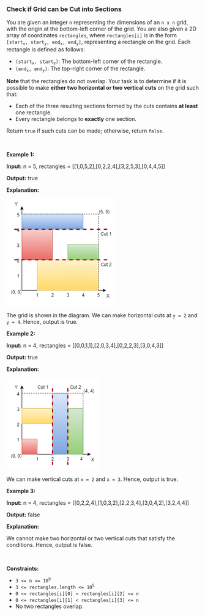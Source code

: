 
<h3>Check if Grid can be Cut into Sections</h3>
<div><p>You are given an integer <code>n</code> representing the dimensions of an <code>n x n</code> grid, with the origin at the bottom-left corner of the grid. You are also given a 2D array of coordinates <code>rectangles</code>, where <code>rectangles[i]</code> is in the form <code>[start<sub>x</sub>, start<sub>y</sub>, end<sub>x</sub>, end<sub>y</sub>]</code>, representing a rectangle on the grid. Each rectangle is defined as follows:</p>
<ul>
<li><code>(start<sub>x</sub>, start<sub>y</sub>)</code>: The bottom-left corner of the rectangle.</li>
<li><code>(end<sub>x</sub>, end<sub>y</sub>)</code>: The top-right corner of the rectangle.</li>
</ul>
<p><strong>Note </strong>that the rectangles do not overlap. Your task is to determine if it is possible to make <strong>either two horizontal or two vertical cuts</strong> on the grid such that:</p>
<ul>
<li>Each of the three resulting sections formed by the cuts contains <strong>at least</strong> one rectangle.</li>
<li>Every rectangle belongs to <strong>exactly</strong> one section.</li>
</ul>
<p>Return <code>true</code> if such cuts can be made; otherwise, return <code>false</code>.</p>
<p> </p>
<p><strong>Example 1:</strong></p>
<div class="example-block">
<p><strong>Input:</strong> <span class="example-io">n = 5, rectangles = [[1,0,5,2],[0,2,2,4],[3,2,5,3],[0,4,4,5]]</span></p>
<p><strong>Output:</strong> <span class="example-io">true</span></p>
<p><strong>Explanation:</strong></p>
<p><img alt="" src="assets/dde1487e269540c69fc587eeca940856.png" style="width: 285px; height: 280px;"/></p>
<p>The grid is shown in the diagram. We can make horizontal cuts at <code>y = 2</code> and <code>y = 4</code>. Hence, output is true.</p>
</div>
<p><strong>Example 2:</strong></p>
<div class="example-block">
<p><strong>Input:</strong> <span class="example-io">n = 4, rectangles = [[0,0,1,1],[2,0,3,4],[0,2,2,3],[3,0,4,3]]</span></p>
<p><strong>Output:</strong> <span class="example-io">true</span></p>
<p><strong>Explanation:</strong></p>
<p><img alt="" src="assets/577f8bcd34f54b8ab5267f3e65fdb178.png" style="width: 240px; height: 240px;"/></p>
<p>We can make vertical cuts at <code>x = 2</code> and <code>x = 3</code>. Hence, output is true.</p>
</div>
<p><strong>Example 3:</strong></p>
<div class="example-block">
<p><strong>Input:</strong> <span class="example-io">n = 4, rectangles = [[0,2,2,4],[1,0,3,2],[2,2,3,4],[3,0,4,2],[3,2,4,4]]</span></p>
<p><strong>Output:</strong> <span class="example-io">false</span></p>
<p><strong>Explanation:</strong></p>
<p>We cannot make two horizontal or two vertical cuts that satisfy the conditions. Hence, output is false.</p>
</div>
<p> </p>
<p><strong>Constraints:</strong></p>
<ul>
<li><code>3 &lt;= n &lt;= 10<sup>9</sup></code></li>
<li><code>3 &lt;= rectangles.length &lt;= 10<sup>5</sup></code></li>
<li><code>0 &lt;= rectangles[i][0] &lt; rectangles[i][2] &lt;= n</code></li>
<li><code>0 &lt;= rectangles[i][1] &lt; rectangles[i][3] &lt;= n</code></li>
<li>No two rectangles overlap.</li>
</ul>
</div>
